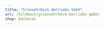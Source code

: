 ```yaml
---
title: "Grünwehrbeck Betriebs GmbH"
url: /kulmbach/gruenwehrbeck-betriebs-gmbh/
shop: Bäckerei
---
```

